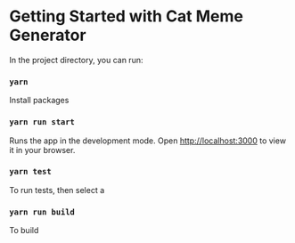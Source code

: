 # Getting Started with Cat Meme Generator

In the project directory, you can run:

### `yarn`

Install packages

### `yarn run start`

Runs the app in the development mode.
Open [http://localhost:3000](http://localhost:3000) to view it in your browser.

### `yarn test`

To run tests, then select a

### `yarn run build`

To build
